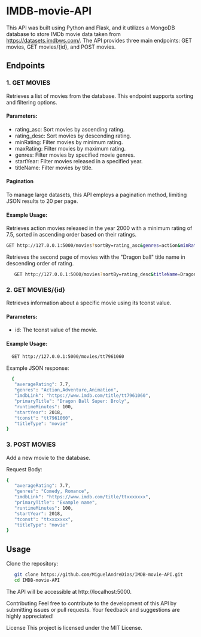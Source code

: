 # IMDB-movie-API

This API was built using Python and Flask, and it utilizes a MongoDB database to store IMDb movie data taken from https://datasets.imdbws.com/. The API provides three main endpoints: GET movies, GET movies/{id}, and POST movies.

## Endpoints
### 1. GET MOVIES
Retrieves a list of movies from the database. This endpoint supports sorting and filtering options.

#### Parameters:

- rating_asc: Sort movies by ascending rating.
- rating_desc: Sort movies by descending rating.
- minRating: Filter movies by minimum rating.
- maxRating: Filter movies by maximum rating.
- genres: Filter movies by specified movie genres.
- startYear: Filter movies released in a specified year.
- titleName: Filter movies by title.

#### Pagination

To manage large datasets, this API employs a pagination method, limiting JSON results to 20 per page.

#### Example Usage:

Retrieves action movies released in the year 2000 with a minimum rating of 7.5, sorted in ascending order based on their ratings.

   ```bash
   GET http://127.0.0.1:5000/movies?sortBy=rating_asc&genres=action&minRating=7.5&startYear=2000
   ```

Retrieves the second page of movies with the "Dragon ball" title name in descending order of rating.

```bash
   GET http://127.0.0.1:5000/movies?sortBy=rating_desc&titleName=Dragon ball&page=2
```


### 2. GET MOVIES/{id}
Retrieves information about a specific movie using its tconst value.

#### Parameters:
- id: The tconst value of the movie.

#### Example Usage:

 ```bash
   GET http://127.0.0.1:5000/movies/tt7961060
   ```

Example JSON response:

 ```bash
   {
    "averageRating": 7.7,
    "genres": "Action,Adventure,Animation",
    "imdbLink": "https://www.imdb.com/title/tt7961060",
    "primaryTitle": "Dragon Ball Super: Broly",
    "runtimeMinutes": 100,
    "startYear": 2018,
    "tconst": "tt7961060",
    "titleType": "movie"
}
   ```


### 3. POST MOVIES
Add a new movie to the database.

Request Body:
 ```bash
{
    "averageRating": 7.7,
    "genres": "Comedy, Romance",
    "imdbLink": "https://www.imdb.com/title/ttxxxxxxx",
    "primaryTitle": "Example name",
    "runtimeMinutes": 100,
    "startYear": 2018,
    "tconst": "ttxxxxxxx",
    "titleType": "movie"
}
 ```

## Usage

Clone the repository:

```bash
   git clone https://github.com/MiguelAndreDias/IMDB-movie-API.git
   cd IMDB-movie-API
```
The API will be accessible at http://localhost:5000.

Contributing
Feel free to contribute to the development of this API by submitting issues or pull requests. Your feedback and suggestions are highly appreciated!

License
This project is licensed under the MIT License.
